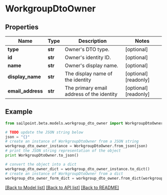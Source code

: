 # WorkgroupDtoOwner


## Properties

Name | Type | Description | Notes
------------ | ------------- | ------------- | -------------
**type** | **str** | Owner&#39;s DTO type. | [optional] 
**id** | **str** | Owner&#39;s identity ID. | [optional] 
**name** | **str** | Owner&#39;s display name. | [optional] 
**display_name** | **str** | The display name of the identity | [optional] [readonly] 
**email_address** | **str** | The primary email address of the identity | [optional] [readonly] 

## Example

```python
from sailpoint.beta.models.workgroup_dto_owner import WorkgroupDtoOwner

# TODO update the JSON string below
json = "{}"
# create an instance of WorkgroupDtoOwner from a JSON string
workgroup_dto_owner_instance = WorkgroupDtoOwner.from_json(json)
# print the JSON string representation of the object
print WorkgroupDtoOwner.to_json()

# convert the object into a dict
workgroup_dto_owner_dict = workgroup_dto_owner_instance.to_dict()
# create an instance of WorkgroupDtoOwner from a dict
workgroup_dto_owner_form_dict = workgroup_dto_owner.from_dict(workgroup_dto_owner_dict)
```
[[Back to Model list]](../README.md#documentation-for-models) [[Back to API list]](../README.md#documentation-for-api-endpoints) [[Back to README]](../README.md)


